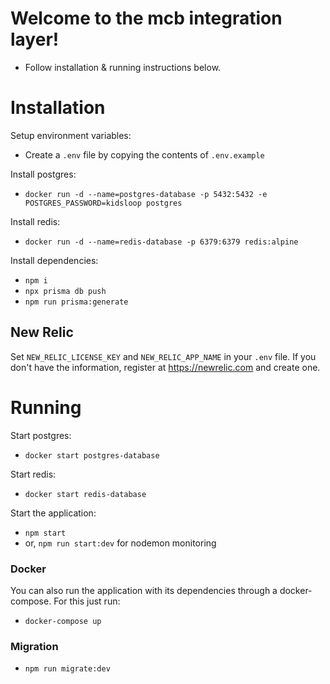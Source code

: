 # Welcome to the mcb integration layer!

- Follow installation & running instructions below.

# Installation

Setup environment variables:

- Create a `.env` file by copying the contents of `.env.example`

Install postgres:

- `docker run -d --name=postgres-database -p 5432:5432 -e POSTGRES_PASSWORD=kidsloop postgres`

Install redis:

-   `docker run -d --name=redis-database -p 6379:6379 redis:alpine`

Install dependencies:

- `npm i`
- `npx prisma db push`
- `npm run prisma:generate`

## New Relic

Set `NEW_RELIC_LICENSE_KEY` and `NEW_RELIC_APP_NAME` in your `.env` file. If you don't have the information, register at https://newrelic.com and create one.

# Running

Start postgres:

- `docker start postgres-database`

Start redis:

-  `docker start redis-database`

Start the application:

- `npm start`
- or, `npm run start:dev` for nodemon monitoring

### Docker

You can also run the application with its dependencies through a docker-compose. For this just run:

- `docker-compose up`

### Migration
- `npm run migrate:dev`